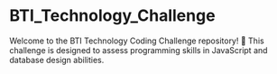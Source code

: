 # BTI_Technology_Challenge
Welcome to the BTI Technology Coding Challenge repository! 🚀 This challenge is designed to assess  programming skills in JavaScript and database design abilities.
